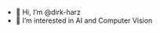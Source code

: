 - 👋 Hi, I’m @dirk-harz
- 👀 I’m interested in AI and Computer Vision

<!---
- 🌱 I’m currently learning ...
- 💞️ I’m looking to collaborate on ...
- 📫 How to reach me ...

dirk-harz/dirk-harz is a ✨ special ✨ repository because its `README.md` (this file) appears on your GitHub profile.
You can click the Preview link to take a look at your changes.
--->
